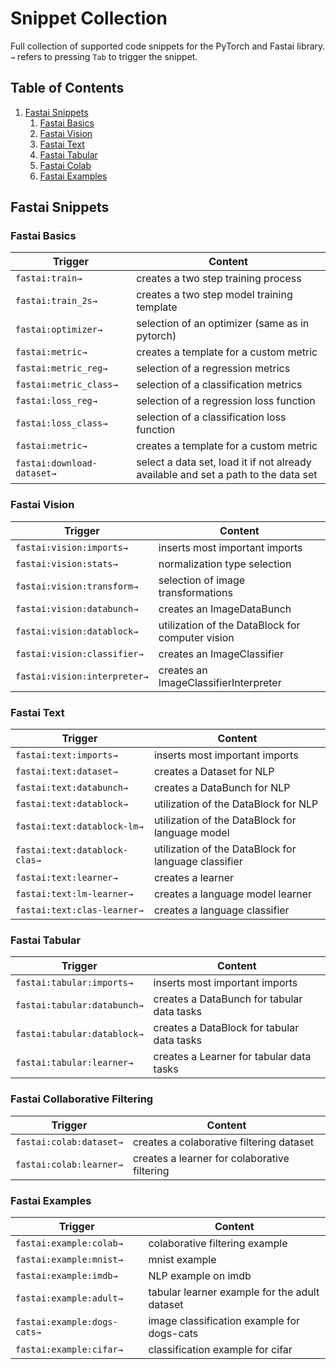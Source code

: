 # Snippet Collection

Full collection of supported code snippets for the PyTorch and Fastai library. `→` refers to pressing `Tab` to trigger the snippet.

## Table of Contents

1. [Fastai Snippets](#fastai)
    1. [Fastai Basics](#fastai-basics)
    2. [Fastai Vision](#fastai-vision)
    3. [Fastai Text](#fastai-text)
    4. [Fastai Tabular](#fastai-tabular)
    5. [Fastai Colab](#fastai-colab)
    6. [Fastai Examples](#fastai-examples)

## <a name="fastai" > </a> Fastai Snippets

### <a name="fastai-basics" > </a> Fastai Basics

| Trigger                    | Content                                                                            |
| -------------------------- | ---------------------------------------------------------------------------------- |
| `fastai:train→`            | creates a two step training process                                                |
| `fastai:train_2s→`         | creates a two step model training template                                         |
| `fastai:optimizer→`        | selection of an optimizer (same as in pytorch)                                     |
| `fastai:metric→`           | creates a template for a custom metric                                             |
| `fastai:metric_reg→`       | selection of a regression metrics                                                  |
| `fastai:metric_class→`     | selection of a classification metrics                                              |
| `fastai:loss_reg→`         | selection of a regression loss function                                            |
| `fastai:loss_class→`       | selection of a classification loss function                                        |
| `fastai:metric→`           | creates a template for a custom metric                                             |
| `fastai:download-dataset→` | select a data set, load it if not already available and set a path to the data set |

### <a name="fastai-vision" > </a> Fastai Vision

| Trigger                      | Content                                          |
| ---------------------------- | ------------------------------------------------ |
| `fastai:vision:imports→`     | inserts most important imports                   |
| `fastai:vision:stats→`       | normalization type selection                     |
| `fastai:vision:transform→`   | selection of image transformations               |
| `fastai:vision:databunch→`   | creates an ImageDataBunch                        |
| `fastai:vision:datablock→`   | utilization of the DataBlock for computer vision |
| `fastai:vision:classifier→`  | creates an ImageClassifier                       |
| `fastai:vision:interpreter→` | creates an ImageClassifierInterpreter            |

### <a name="fastai-text" > </a> Fastai Text

| Trigger                       | Content                                              |
| ----------------------------- | ---------------------------------------------------- |
| `fastai:text:imports→`        | inserts most important imports                       |
| `fastai:text:dataset→`        | creates a Dataset for NLP                            |
| `fastai:text:databunch→`      | creates a DataBunch for NLP                          |
| `fastai:text:datablock→`      | utilization of the DataBlock for NLP                 |
| `fastai:text:datablock-lm→`   | utilization of the DataBlock for language model      |
| `fastai:text:datablock-clas→` | utilization of the DataBlock for language classifier |
| `fastai:text:learner→`        | creates a learner                                    |
| `fastai:text:lm-learner→`     | creates a language model learner                     |
| `fastai:text:clas-learner→`   | creates a language classifier                        |

### <a name="fastai-tabular" > </a> Fastai Tabular

| Trigger                     | Content                                    |
| --------------------------- | ------------------------------------------ |
| `fastai:tabular:imports→`   | inserts most important imports             |
| `fastai:tabular:databunch→` | creates a DataBunch for tabular data tasks |
| `fastai:tabular:datablock→` | creates a DataBlock for tabular data tasks |
| `fastai:tabular:learner→`   | creates a Learner for tabular data tasks   |

### <a name="fastai-colab" > </a> Fastai Collaborative Filtering

| Trigger                 | Content                                      |
| ----------------------- | -------------------------------------------- |
| `fastai:colab:dataset→` | creates a colaborative filtering dataset     |
| `fastai:colab:learner→` | creates a learner for colaborative filtering |

### <a name="fastai-examples" > </a> Fastai Examples

| Trigger                     | Content                                       |
| --------------------------- | --------------------------------------------- |
| `fastai:example:colab→`     | colaborative filtering example                |
| `fastai:example:mnist→`     | mnist example                                 |
| `fastai:example:imdb→`      | NLP example on imdb                           |
| `fastai:example:adult→`     | tabular learner example for the adult dataset |
| `fastai:example:dogs-cats→` | image classification example for dogs-cats    |
| `fastai:example:cifar→`     | classification example for cifar              |
